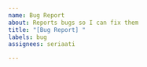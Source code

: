 ```yaml
---
name: Bug Report
about: Reports bugs so I can fix them
title: "[Bug Report] "
labels: bug
assignees: seriaati

---
```

